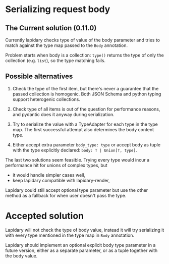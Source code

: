 # Serializing request body

## The Current solution (0.11.0)

Currently lapidary checks type of value of the body parameter and tries to match against the type map passed to the `Body` annotation.

Problem starts when body is a collection: `type()` returns the type of only the collection (e.g. `list`), so the type matching fails.

## Possible alternatives

1. Check the type of the first item, but there's never a guarantee that the passed collection is homogenic.
Both JSON Schema and python typing support heterogenic collections.

2. Check type of all items is out of the question for performance reasons, and pydantic does it anyway during serialization.

3. Try to serialize the value with a TypeAdapter for each type in the type map. The first successful attempt also determines the body content type.
4. Either accept extra parameter `body_type: type` or accept body as tuple with the type explicitly declared: `body: T | Union[T, type]`.

The last two solutions seem feasible.
Trying every type would incur a performance hit for unions of complex types, but
- it would handle simpler cases well,
- keep lapidary compatible with lapidary-render,

Lapidary could still accept optional type parameter but use the other method as a fallback for when user doesn't pass the type.

# Accepted solution

Lapidary will not check the type of body value, instead it will try serializing it with every type mentioned in the type map in `Body` annotation.

Lapidary should implement an optional explicit body type parameter in a future version, either as a separate parameter, or as a tuple together with the body value.
